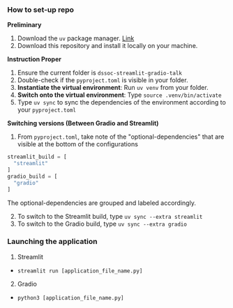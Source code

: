 ### How to set-up repo

**Preliminary**
1. Download the `uv` package manager. [Link](https://docs.astral.sh/uv/#highlights)
2. Download this repository and install it locally on your machine.

**Instruction Proper**
1. Ensure the current folder is `dssoc-streamlit-gradio-talk`
2. Double-check if the `pyproject.toml` is visible in your folder.
3. **Instantiate the virtual environment**: Run `uv venv` from your folder.
4. **Switch onto the virtual environment**: Type `source .venv/bin/activate`
5. Type `uv sync` to sync the dependencies of the environment according to your `pyproject.toml`

**Switching versions (Between Gradio and Streamlit)**
1. From `pyproject.toml`, take note of the "optional-dependencies" that are visible at the bottom of the configurations
```python
streamlit_build = [
  "streamlit"
]
gradio_build = [
  "gradio"
]
```

The optional-dependencies are grouped and labeled accordingly.

2. To switch to the Streamlit build, type `uv sync --extra streamlit`
3. To switch to the Gradio build, type `uv sync --extra gradio`

### Launching the application
1. Streamlit

- `streamlit run [application_file_name.py]`

2. Gradio

- `python3 [application_file_name.py]`